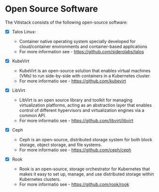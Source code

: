 # Open Source Software

The Vitistack consists of the following open-source software:

- [x] Talos Linux:

    - Container native operating system specially developed for cloud/container environments and container-based applications
    - For more information see - https://github.com/siderolabs/talos 

- [x] KubeVirt

    - KubeVirt is an open-source solution that enables virtual machines (VMs) to run side-by-side with containers in a Kubernetes cluster.
    - For more informatio see - https://github.com/kubevirt

- [x] LibVirt

    - LibVirt is an open source library and toolkit for managing virtualization platforms, acting as an abstraction layer that enables control of different hypervisors and virtualization engines via a common API.
    - For more informatio see - https://github.com/libvirt/libvirt

- [x] Ceph

    - Ceph is an open-source, distributed storage system for both block storage, object storage, and file systems.
    - For more informatio see - https://github.com/ceph/ceph

- [x] Rook

    - Rook is an open-source, storage orchestrator for Kubernetes that makes it easy to set up, manage, and use distributed storage within Kubernetes clusters.
    - For more informatio see - https://github.com/rook/rook
